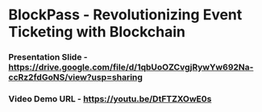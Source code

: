 # BlockPass - Revolutionizing Event Ticketing with Blockchain

### Presentation Slide - https://drive.google.com/file/d/1qbUoOZCvgjRywYw692Na-ccRz2fdGoNS/view?usp=sharing

### Video Demo URL - https://youtu.be/DtFTZXOwE0s
